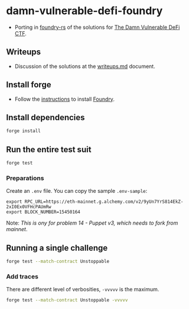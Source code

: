 # damn-vulnerable-defi-foundry

* Porting in [foundry-rs](https://github.com/foundry-rs/foundry) of the solutions for [The Damn Vulnerable DeFi CTF](https://www.damnvulnerabledefi.xyz/).

## Writeups

* Discussion of the solutions at the [writeups.md](writeups.md) document.

## Install forge

* Follow the [instructions](https://book.getfoundry.sh/getting-started/installation.html) to install [Foundry](https://github.com/foundry-rs/foundry).

## Install dependencies

```bash
forge install
```

## Run the entire test suit

```bash
forge test
```

### Preparations

Create an `.env` file. You can copy the sample `.env-sample`:

```
export RPC_URL=https://eth-mainnet.g.alchemy.com/v2/9yUn7YrS814EkZ-2xI0Ex0VFHcPAUmRw
export BLOCK_NUMBER=15450164
```

Note: _This is ony for problem 14 - Puppet v3, which needs to fork from mainnet_.

## Running a single challenge

```bash
forge test --match-contract Unstoppable
```

### Add traces

There are different level of verbosities, `-vvvvv` is the maximum.

```bash
forge test --match-contract Unstoppable -vvvvv
```
